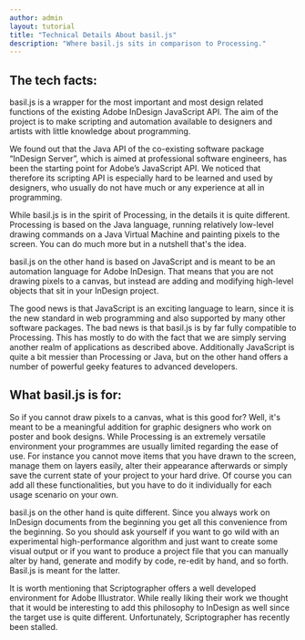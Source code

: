 ```yaml
---
author: admin
layout: tutorial
title: "Technical Details About basil.js"
description: "Where basil.js sits in comparison to Processing."
---
```


## The tech facts:

basil.js is a wrapper for the most important and most design related functions of the existing Adobe InDesign JavaScript API. The aim of the project is to make scripting and automation available to designers and artists with little knowledge about programming.

We found out that the Java API of the co-existing software package “InDesign Server”, which is aimed at professional software engineers, has been the starting point for Adobe’s JavaScript API. We noticed that therefore its scripting API is especially hard to be learned and used by designers, who usually do not have much or any experience at all in programming.

While basil.js is in the spirit of Processing, in the details it is quite different. Processing is based on the Java language, running relatively low-level drawing commands on a Java Virtual Machine and painting pixels to the screen. You can do much more but in a nutshell that's the idea.

basil.js on the other hand is based on JavaScript and is meant to be an automation language for Adobe InDesign. That means that you are not drawing pixels to a canvas, but instead are adding and modifying high-level objects that sit in your InDesign project.

The good news is that JavaScript is an exciting language to learn, since it is the new standard in web programming and also supported by many other software packages. The bad news is that basil.js is by far fully compatible to Processing. This has mostly to do with the fact that we are simply serving another realm of applications as described above. Additionally JavaScript is quite a bit messier than Processing or Java, but on the other hand offers a number of powerful geeky features to advanced developers.


## What basil.js is for:

So if you cannot draw pixels to a canvas, what is this good for? Well, it's meant to be a meaningful addition for graphic designers who work on poster and book designs. While Processing is an extremely versatile environment your programmes are usually limited regarding the ease of use. For instance you cannot move items that you have drawn to the screen, manage them on layers easily, alter their appearance afterwards or simply save the current state of your project to your hard drive. Of course you can add all these functionalities, but you have to do it individually for each usage scenario on your own.

basil.js on the other hand is quite different. Since you always work on InDesign documents from the beginning you get all this convenience from the beginning. So you should ask yourself if you want to go wild with an experimental high-performance algorithm and just want to create some visual output or if you want to produce a project file that you can manually alter by hand, generate and modify by code, re-edit by hand, and so forth. Basil.js is meant for the latter.

It is worth mentioning that Scriptographer offers a well developed environment for Adobe Illustrator. While really liking their work we thought that it would be interesting to add this philosophy to InDesign as well since the target use is quite different. Unfortunately, Scriptographer has recently been stalled.
